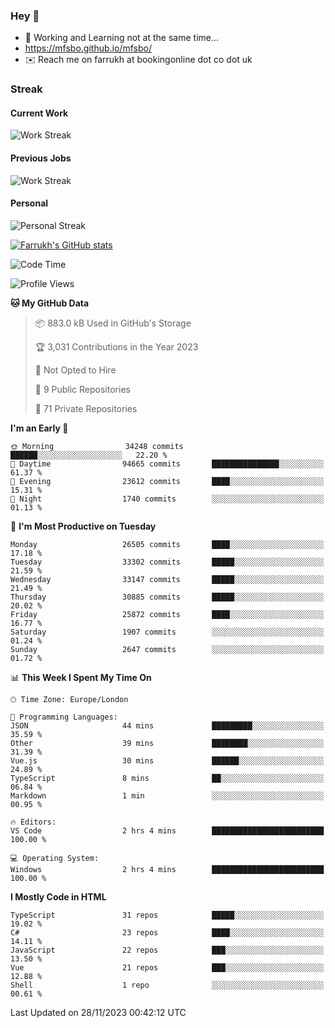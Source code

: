 ### Hey 👋

- 🏃 Working and Learning not at the same time...
- https://mfsbo.github.io/mfsbo/
- ✉️ Reach me on farrukh at bookingonline dot co dot uk

### Streak
#### Current Work
![Work Streak](https://streak-stats.demolab.com/?user=mfsbo)
#### Previous Jobs
![Work Streak](https://streak-stats.demolab.com/?user=farrukhcw)
#### Personal
![Personal Streak](https://streak-stats.demolab.com/?user=farrukhsubhani)

[![Farrukh's GitHub stats](https://github-readme-stats.vercel.app/api?username=mfsbo&hide=stars&count_private=true)](https://github.com/mfsbo/)

<!--START_SECTION:waka-->
![Code Time](http://img.shields.io/badge/Code%20Time-565%20hrs%2019%20mins-blue)

![Profile Views](http://img.shields.io/badge/Profile%20Views-0-blue)

**🐱 My GitHub Data** 

> 📦 883.0 kB Used in GitHub's Storage 
 > 
> 🏆 3,031 Contributions in the Year 2023
 > 
> 🚫 Not Opted to Hire
 > 
> 📜 9 Public Repositories 
 > 
> 🔑 71 Private Repositories 
 > 
**I'm an Early 🐤** 

```text
🌞 Morning                34248 commits       ██████░░░░░░░░░░░░░░░░░░░   22.20 % 
🌆 Daytime                94665 commits       ███████████████░░░░░░░░░░   61.37 % 
🌃 Evening                23612 commits       ████░░░░░░░░░░░░░░░░░░░░░   15.31 % 
🌙 Night                  1740 commits        ░░░░░░░░░░░░░░░░░░░░░░░░░   01.13 % 
```
📅 **I'm Most Productive on Tuesday** 

```text
Monday                   26505 commits       ████░░░░░░░░░░░░░░░░░░░░░   17.18 % 
Tuesday                  33302 commits       █████░░░░░░░░░░░░░░░░░░░░   21.59 % 
Wednesday                33147 commits       █████░░░░░░░░░░░░░░░░░░░░   21.49 % 
Thursday                 30885 commits       █████░░░░░░░░░░░░░░░░░░░░   20.02 % 
Friday                   25872 commits       ████░░░░░░░░░░░░░░░░░░░░░   16.77 % 
Saturday                 1907 commits        ░░░░░░░░░░░░░░░░░░░░░░░░░   01.24 % 
Sunday                   2647 commits        ░░░░░░░░░░░░░░░░░░░░░░░░░   01.72 % 
```


📊 **This Week I Spent My Time On** 

```text
🕑︎ Time Zone: Europe/London

💬 Programming Languages: 
JSON                     44 mins             █████████░░░░░░░░░░░░░░░░   35.59 % 
Other                    39 mins             ████████░░░░░░░░░░░░░░░░░   31.39 % 
Vue.js                   30 mins             ██████░░░░░░░░░░░░░░░░░░░   24.89 % 
TypeScript               8 mins              ██░░░░░░░░░░░░░░░░░░░░░░░   06.84 % 
Markdown                 1 min               ░░░░░░░░░░░░░░░░░░░░░░░░░   00.95 % 

🔥 Editors: 
VS Code                  2 hrs 4 mins        █████████████████████████   100.00 % 

💻 Operating System: 
Windows                  2 hrs 4 mins        █████████████████████████   100.00 % 
```

**I Mostly Code in HTML** 

```text
TypeScript               31 repos            █████░░░░░░░░░░░░░░░░░░░░   19.02 % 
C#                       23 repos            ████░░░░░░░░░░░░░░░░░░░░░   14.11 % 
JavaScript               22 repos            ███░░░░░░░░░░░░░░░░░░░░░░   13.50 % 
Vue                      21 repos            ███░░░░░░░░░░░░░░░░░░░░░░   12.88 % 
Shell                    1 repo              ░░░░░░░░░░░░░░░░░░░░░░░░░   00.61 % 
```




 Last Updated on 28/11/2023 00:42:12 UTC
<!--END_SECTION:waka-->
<!--
**mfsbo/mfsbo** is a ✨ _special_ ✨ repository because its `README.md` (this file) appears on your GitHub profile.

Here are some ideas to get you started:

- 🔭 I’m currently working on ...
- 🌱 I’m currently learning ...
- 👯 I’m looking to collaborate on ...
- 🤔 I’m looking for help with ...
- 💬 Ask me about ...
- 📫 How to reach me: ...
- 😄 Pronouns: ...
- ⚡ Fun fact: ...
-->
